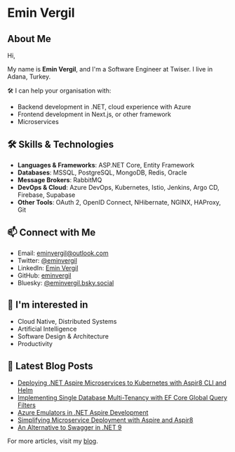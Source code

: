 
# Emin Vergil

## About Me

Hi,

My name is **Emin Vergil**, and I'm a Software Engineer at Twiser. I live in Adana, Turkey.

🛠 I can help your organisation with:

- Backend development in .NET, cloud experience with Azure
- Frontend development in Next.js, or other framework
- Microservices

## 🛠 Skills & Technologies

- **Languages & Frameworks**: ASP.NET Core, Entity Framework
- **Databases**: MSSQL, PostgreSQL, MongoDB, Redis, Oracle
- **Message Brokers**: RabbitMQ
- **DevOps & Cloud**: Azure DevOps, Kubernetes, Istio, Jenkins, Argo CD, Firebase, Supabase
- **Other Tools**: OAuth 2, OpenID Connect, NHibernate, NGINX, HAProxy, Git

## 📫 Connect with Me

- Email: eminvergil@outlook.com
- Twitter: [@eminvergil](https://twitter.com/eminvergil)
- LinkedIn: [Emin Vergil](https://www.linkedin.com/in/emin-vergil)
- GitHub: [eminvergil](https://github.com/eminvergil)
- Bluesky: [@eminvergil.bsky.social](https://bsky.app/profile/eminvergil.bsky.social)

## 🧠 I'm interested in 
* Cloud Native, Distributed Systems 
* Artificial Intelligence 
* Software Design & Architecture 
* Productivity

## 📝 Latest Blog Posts
- [Deploying .NET Aspire Microservices to Kubernetes with Aspir8 CLI and Helm](https://eminvergil.vercel.app/blog/aspire-kubernetes-helm)
- [Implementing Single Database Multi-Tenancy with EF Core Global Query Filters](https://eminvergil.vercel.app/blog/single-database-multi-tenancy-ef-core)
- [Azure Emulators in .NET Aspire Development](https://eminvergil.vercel.app/blog/aspire-azure-emulators)
- [Simplifying Microservice Deployment with Aspire and Aspir8](https://eminvergil.vercel.app/blog/aspire-kubernetes-deployment)
- [An Alternative to Swagger in .NET 9](https://eminvergil.vercel.app/blog/scalar)

For more articles, visit my [blog](https://eminvergil.vercel.app/blog).
